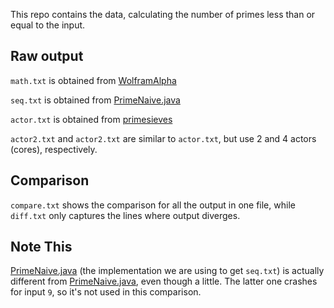 This repo contains the data, calculating the number of primes less than or equal
to the input.

## Raw output

`math.txt` is obtained from
[WolframAlpha](http://www.wolframalpha.com/input/?i=PrimePi%5B3..100%5D)

`seq.txt` is obtained from
[PrimeNaive.java](https://github.com/fxpl/upscale/blob/master/casestudies/primesieve/cwi/abs-api-prime-sieves/src/PrimeNaive.java)

`actor.txt` is obtained from
[primesieves](https://github.com/fxpl/upscale/tree/master/casestudies/primesieve/cwi/abs-api-prime-sieves/src/main/java/abs/api/primesieves)

`actor2.txt` and `actor2.txt` are similar to `actor.txt`, but use 2 and 4 actors
(cores), respectively.

## Comparison

`compare.txt` shows the comparison for all the output in one file, while
`diff.txt` only captures the lines where output diverges.

## Note This
[PrimeNaive.java](https://github.com/fxpl/upscale/blob/master/casestudies/primesieve/cwi/abs-api-prime-sieves/src/PrimeNaive.java)
(the implementation we are using to get `seq.txt`) is actually different from
[PrimeNaive.java](https://github.com/fxpl/upscale/blob/master/casestudies/primesieve/cwi/abs-api-prime-sieves/src/main/java/abs/api/primesieves/PrimeNaive.java),
even though a little. The latter one crashes for input `9`, so it's not used in
this comparison.

